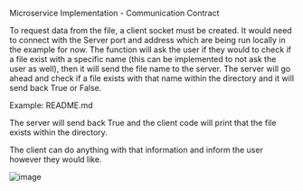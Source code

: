 Microservice Implementation - Communication Contract

To request data from the file, a client socket must be created. It would need to connect with the Server port and address which are being run locally in the example for now. The function will ask the user if they would to check if a file exist with a specific name (this can be implemented to not ask the user as well), then it will send the file name to the server. The server will go ahead and check if a file exists with that name within the directory and it will send back True or False. 

Example: README.md

The server will send back True and the client code will print that the file exists within the directory.

The client can do anything with that information and inform the user however they would like.

![image](https://user-images.githubusercontent.com/107957117/237018076-aa2518f9-2c4e-47d5-b954-b354ef956778.png)
